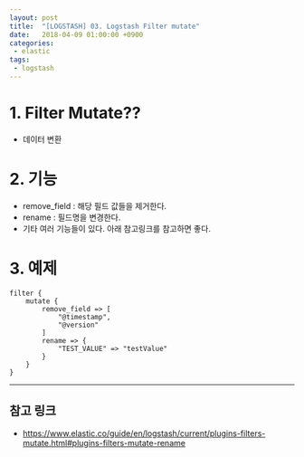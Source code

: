 ```yaml
---
layout: post
title:  "[LOGSTASH] 03. Logstash Filter mutate"
date:   2018-04-09 01:00:00 +0900
categories:
 - elastic
tags: 
 - logstash
---
```


# 1. Filter Mutate??
- 데이터 변환

# 2. 기능
- remove_field : 해당 필드 값들을 제거한다.
- rename : 필드명을 변경한다.
- 기타 여러 기능들이 있다. 아래 참고링크를 참고하면 좋다.

# 3. 예제

```
filter {
	mutate {
		remove_field => [
			"@timestamp",
			"@version"
		]
		rename => {
			"TEST_VALUE" => "testValue"
		}
	}
}
```

---
## 참고 링크
 - https://www.elastic.co/guide/en/logstash/current/plugins-filters-mutate.html#plugins-filters-mutate-rename
